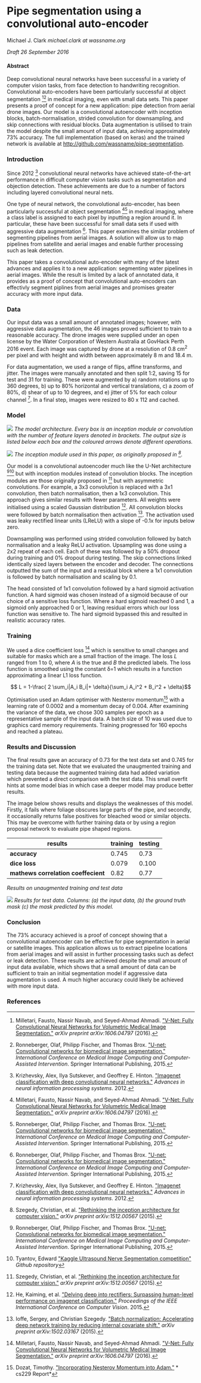# Pipe segmentation using a convolutional auto-encoder

Michael J. Clark
*michael.clark at wassname.org*

*Draft 26 September 2016*

#### Abstract
Deep convolutional neural networks have been successful in a variety of computer vision tasks,  from face detection to handwriting recognition. Convolutional auto-encoders have been particularly successful at object segmentation [^2][^3] in medical imaging, even with small data sets. This paper presents a proof of concept for a new application: pipe detection from aerial drone images. Our model is a convolutional autoencoder with inception blocks, batch-normalisation, strided convolution for downsampling, and skip connections with residual blocks. Data augmentation is utilised to train the model despite the small amount of input data, achieving approximately 73% accuracy. The full implementation (based on keras) and the trained network is available at http://github.com/wassname/pipe-segmentation.

### Introduction

Since 2012 [^8] convolutional neural networks have achieved state-of-the-art performance in difficult computer vision tasks such as segmentation and objection detection. These achievements are due to a number of factors including layered convolutional neural nets.

One type of neural network, the convolutional auto-encoder, has been particularly successful at object segmentation [^2][^3] in medical imaging, where a class label is assigned to each pixel by inputting a region around it. In particular, these have been successful for small data sets if used with aggressive data augmentation [^3]. This paper examines the similar problem of segmenting pipelines from aerial images. A solution will allow us to map pipelines from satellite and aerial images and enable further processing such as leak detection.

This paper takes a convolutional auto-encoder with many of the latest advances and applies it to a new application: segmenting water pipelines in aerial images. While the result is limited by a lack of annotated data, it provides as a proof of concept that convolutional auto-encoders can effectivly segment piplines from aerial images and promises greater accuracy with more input data.

### Data

Our input data was a small amount of annotated images; however, with aggressive data augmentation, the 46 images proved sufficient to train to a reasonable accuracy. The drone images were supplied under an open license by the Water Corporation of Western Australia at GovHack Perth 2016 event. Each image was captured by drone at a resolution of 0.8 cm$^2$ per pixel and with height and width between approximately 8 m and 18.4 m.

For data augmentation, we used a range of flips, affine transforms, and jitter. The images were manually annotated and then split 1:2, saving 15 for test and 31 for training. These were augmented by a) random rotations up to 360 degrees, b) up to 80% horizontal and vertical translations, c) a zoom of 80%, d) shear of up to 10 degrees, and e) jitter of 5% for each colour channel [^8]. In a final step, images were resized to 80 x 112 and cached.

### Model


![](images/model_diagram.png)
*The model architecture. Every box is an inception module or convolution with the number of feature layers denoted in brackets. The output size is listed below each box and the coloured arrows denote different operations.*


![](images/inception_module.png)
*The inception module used in this paper, as originally proposed in [^5].*

Our model is a convolutional autoencoder much like the U-Net architecture [^3][^4] but with inception modules instead of convolution blocks. The inception modules are those originally proposed in [^5] but with asymmetric convolutions. For example, a 3x3 convolution is replaced with a 3x1 convolution, then batch normalisation, then a 1x3 convolution. This approach gives similar results with fewer parameters. All weights were initialised using a scaled Gaussian distribution [^6]. All convolution blocks were followed by batch normalisation then activation [^7]. The activation used was leaky rectified linear units (LReLU) with a slope of -0.1x for inputs below zero.

Downsampling was performed using strided convolution followed by batch normalisation and a leaky ReLU activation. Upsampling was done using a 2x2 repeat of each cell. Each of these was followed by a 50% dropout during training and 0% dropout during testing. The skip connections linked identically sized layers between the encoder and decoder. The connections outputted the sum of the input and a residual block where a 1x1 convolution is followed by batch normalisation and scaling by 0.1.

The head consisted of 1x1 convolution followed by a hard sigmoid activation function. A hard sigmoid was chosen instead of a sigmoid because of our choice of a sensitive loss function. Where a hard sigmoid reached 0 and 1, a sigmoid only approached 0 or 1, leaving residual errors which our loss function was sensitive to. The hard sigmoid bypassed this and resulted in realistic accuracy rates.

### Training

We used a dice coefficient loss [^2] which is sensitive to small changes and suitable for masks which are a small fraction of the image. The loss $L$ ranged from 1 to 0, where $A$ is the true and $B$ the predicted labels. The loss function is smoothed using the constant δ=1 which results in a function approximating a linear L1 loss function.

$$ L = 1-\frac{ 2 \sum_i|A_i B_i|+ \delta}{\sum_i A_i^2 + B_i^2 + \delta}$$





Optimisation used an Adam optimiser with Nesterov momentum[^1] with a learning rate of 0.0002 and a momentum decay of 0.004. After examining the variance of the data, we chose 300 samples per epoch as a representative sample of the input data. A batch size of 10 was used due to graphics card memory requirements. Training progressed for 160 epochs and reached a plateau.

### Results and Discussion

The final results gave an accuracy of 0.73 for the test data set and 0.745 for the training data set. Note that we evaluated the unaugmented training and testing data because the augmented training data had added variation which prevented a direct comparison with the test data. This small overfit hints at some model bias in which case a deeper model may produce better results.

The image below shows results and displays the weaknesses of this model. Firstly, it fails where foliage obscures large parts of the pipe, and secondly, it occasionally returns false positives for bleached wood or similar objects. This may be overcome with further training data or by using a region proposal network to evaluate pipe shaped regions.

results|training|testing
-|-|-
**accuracy**|0.745|0.73
**dice loss**|0.079|0.100
**mathews correlation coeffecient**|0.82|0.77
*Results on unaugmented training and test data*


![](images/results4.png)
*Results for test data. Columns: (a) the input data, (b) the ground truth mask (c) the mask predicted by this model.*


### Conclusion

The 73% accuracy achieved is a proof of concept showing that a convolutional autoencoder can be effective for pipe segmentation in aerial or satellite images. This application allows us to extract pipeline locations from aerial images and will assist in further processing tasks such as defect or leak detection. These results are achieved despite the small amount of input data available, which shows that a small amount of data can be sufficient to train an initial segmentation model if aggressive data augmentation is used. A much higher accuracy could likely be achieved with more input data.

### References

[^1]: Dozat, Timothy. ["Incorporating Nesterov Momentum into Adam."](http://cs229.stanford.edu/proj2015/054_report.pdf) * cs229 Report*
[^2]: Milletari, Fausto, Nassir Navab, and Seyed-Ahmad Ahmadi. ["V-Net: Fully Convolutional Neural Networks for Volumetric Medical Image Segmentation."](https://arxiv.org/abs/1606.04797) *arXiv preprint arXiv:1606.04797* (2016).
[^3]: Ronneberger, Olaf, Philipp Fischer, and Thomas Brox. ["U-net: Convolutional networks for biomedical image segmentation."](http://arxiv.org/abs/1505.04597) *International Conference on Medical Image Computing and Computer-Assisted Intervention*. Springer International Publishing, 2015.
[^4]: Tyantov, Edward ["Kaggle Ultrasound Nerve Segmentation competition"](https://github.com/EdwardTyantov/ultrasound-nerve-segmentation) *Github repository*
[^5]: Szegedy, Christian, et al. ["Rethinking the inception architecture for computer vision."](https://arxiv.org/abs/1512.00567) *arXiv preprint arXiv:1512.00567* (2015).
[^6]: He, Kaiming, et al. ["Delving deep into rectifiers: Surpassing human-level performance on imagenet classification."](http://arxiv.org/abs/1502.01852) *Proceedings of the IEEE International Conference on Computer Vision*. 2015.
[^7]: Ioffe, Sergey, and Christian Szegedy. ["Batch normalization: Accelerating deep network training by reducing internal covariate shift."](http://arxiv.org/abs/1502.03167) *arXiv preprint arXiv:1502.03167* (2015).
[^8]: Krizhevsky, Alex, Ilya Sutskever, and Geoffrey E. Hinton. ["Imagenet classification with deep convolutional neural networks."](http://www.cs.toronto.edu/~fritz/absps/imagenet.pdf) *Advances in neural information processing systems*. 2012.
